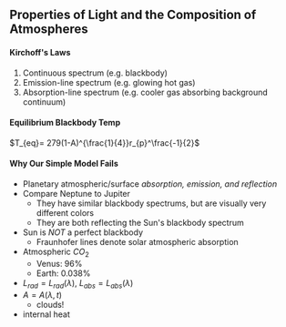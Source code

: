 ## Properties of Light and the Composition of Atmospheres

#### Kirchoff's Laws
1. Continuous spectrum (e.g. blackbody)
2. Emission-line spectrum (e.g. glowing hot gas)
3. Absorption-line spectrum (e.g. cooler gas absorbing background continuum)

#### Equilibrium Blackbody Temp
$T_{eq}= 279(1-A)^{\frac{1}{4}}r_{p}^\frac{-1}{2}$ 

#### Why Our Simple Model Fails
- Planetary atmospheric/surface *absorption, emission, and reflection*
- Compare Neptune to Jupiter
    - They have similar blackbody spectrums, but are visually very different colors
    - They are both reflecting the Sun's blackbody spectrum
- Sun is *NOT* a perfect blackbody
    - Fraunhofer lines denote solar atmospheric absorption
- Atmospheric $CO_{2}$ 
    - Venus: 96%
    - Earth: 0.038%
- $L_{rad}= L_{rad}(\lambda)$, $L_{abs}= L_{abs}(\lambda)$ 
- $A = A(\lambda, t)$ 
    - clouds!
- internal heat

